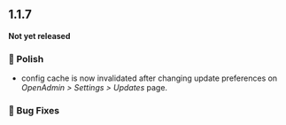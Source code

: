 ## 1.1.7

**Not yet released**  

### 💅 Polish
- config cache is now invalidated after changing update preferences on *OpenAdmin > Settings > Updates* page.

### 🐛 Bug Fixes
